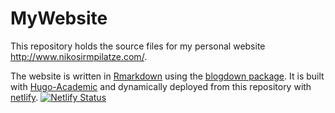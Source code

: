 # MyWebsite
This repository holds the source files for my personal website http://www.nikosirmpilatze.com/.

The website is written in [Rmarkdown](https://rmarkdown.rstudio.com/) using the [blogdown package](https://bookdown.org/yihui/blogdown/).
It is built with [Hugo-Academic](https://themes.gohugo.io/academic/) and dynamically deployed from this repository with [netlify](https://www.netlify.com/). [![Netlify Status](https://api.netlify.com/api/v1/badges/816336ea-4f3a-4d58-ae0e-5a3245a61727/deploy-status)](https://app.netlify.com/sites/mystifying-swanson-a9e988/deploys)
